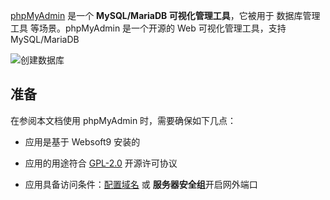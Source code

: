 [phpMyAdmin](https://www.phpmyadmin.net/) 是一个 **MySQL/MariaDB 可视化管理工具**，它被用于 数据库管理工具  等场景。phpMyAdmin 是一个开源的 Web 可视化管理工具，支持 MySQL/MariaDB


![创建数据库](https://libs.websoft9.com/Websoft9/DocsPicture/zh/mysql/phpmyadmin-adddb-websoft9.png)


## 准备

在参阅本文档使用 phpMyAdmin 时，需要确保如下几点：

- 应用是基于 Websoft9 安装的

- 应用的用途符合 [GPL-2.0](https://opensource.org/licenses/GPL-2.0) 开源许可协议

- 应用具备访问条件：[配置域名](./domain-set) 或 **服务器安全组**开启网外端口